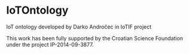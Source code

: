 ﻿# IoTOntology

IoT ontology developed by Darko Andročec in IoTIF project

This work has been fully supported by the Croatian Science Foundation under the project IP-2014-09-3877.
